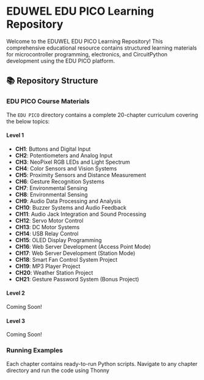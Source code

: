 # EDUWEL EDU PICO Learning Repository

Welcome to the EDUWEL EDU PICO Learning Repository! This comprehensive educational resource contains structured learning materials for microcontroller programming, electronics, and CircuitPython development using the EDU PICO platform.

## 📚 Repository Structure

### EDU PICO Course Materials
The `EDU PICO` directory contains a complete 20-chapter curriculum covering the below topics:

#### **Level 1**
- **CH1**: Buttons and Digital Input
- **CH2**: Potentiometers and Analog Input
- **CH3**: NeoPixel RGB LEDs and Light Spectrum
- **CH4**: Color Sensors and Vision Systems
- **CH5**: Proximity Sensors and Distance Measurement
- **CH6**: Gesture Recognition Systems
- **CH7**: Environmental Sensing
- **CH8**: Environmental Sensing
- **CH9**: Audio Data Processing and Analysis
- **CH10**: Buzzer Systems and Audio Feedback
- **CH11**: Audio Jack Integration and Sound Processing
- **CH12**: Servo Motor Control
- **CH13**: DC Motor Systems
- **CH14**: USB Relay Control
- **CH15**: OLED Display Programming
- **CH16**: Web Server Development (Access Point Mode)
- **CH17**: Web Server Development (Station Mode)
- **CH18**: Smart Fan Control System Project
- **CH19**: MP3 Player Project
- **CH20**: Weather Station Project
- **CH21**: Gesture Password System (Bonus Project)

#### **Level 2**
Coming Soon!
#### **Level 3**
Coming Soon!

### Running Examples
Each chapter contains ready-to-run Python scripts. Navigate to any chapter directory and run the code using Thonny